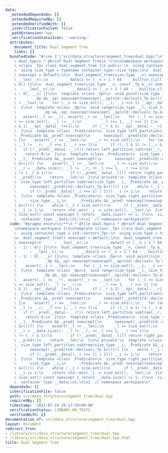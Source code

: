 ```yaml
---
data:
  _extendedDependsOn: []
  _extendedRequiredBy: []
  _extendedVerifiedWith: []
  _isVerificationFailed: false
  _pathExtension: hpp
  _verificationStatusIcon: ':warning:'
  attributes:
    document_title: Dual Segment Tree
    links: []
  bundledCode: "#line 2 \"src/data_structure/segment_tree/dual.hpp\"\n\n/**\n * @file\
    \ dual.hpp\n * @brief Dual Segment Tree\n */\n\nnamespace workspace {\n\ntemplate\
    \ <class _Tp> class dual_segment_tree {\n public:\n  using container_type = std::vector<_Tp>;\n\
    \  using size_type = typename container_type::size_type;\n\n  dual_segment_tree()\
    \ noexcept = default;\n\n  dual_segment_tree(size_type __n) noexcept\n      :\
    \ __len(__n),\n        __data(2 << (__n > 1 ? 64 - __builtin_clzll(__n - 1) :\
    \ 0)) {}\n\n  dual_segment_tree(size_type __n, const _Tp &__x) noexcept\n    \
    \  : __len(__n),\n        __data(2 << (__n > 1 ? 64 - __builtin_clzll(__n - 1)\
    \ : 0), __x) {}\n\n  template <class _Op>\n  void point(size_type __i,\n     \
    \        _Op &&__op) noexcept(noexcept(__op(std::declval<_Tp &>()))) {\n    assert(__i\
    \ < __len);\n    for (__i += size_ext(); __i; __i >>= 1) __op(__data[__i]);\n\
    \  }\n\n  template <class _Op>\n  void range(size_type __l, size_type __r,\n \
    \            _Op &&__op) noexcept(noexcept(__op(std::declval<_Tp &>()))) {\n \
    \   assert(__l <= __r), assert(__r <= __len);\n    for (__l += size_ext(), __r\
    \ += size_ext(); __l != __r;\n         __l >>= 1, __r >>= 1) {\n      if (__l\
    \ & 1) __op(__data[__l++]);\n      if (__r & 1) __op(__data[--__r]);\n    }\n\
    \  }\n\n  template <class _Predicate>\n  size_type left_partition(size_type __r,\
    \ _Predicate &&__pred) noexcept(\n      noexcept(__pred(std::declval<_Tp &>())))\
    \ {\n    assert(__r <= __len);\n    __r += size_ext();\n    for (auto __l = size_ext();\
    \ __l != __r; __l >>= 1, __r >>= 1)\n      if ((__l & 1) != (__r & 1))\n     \
    \   if (!__pred(__data[--__r])) return left_partition_subtree(__r, __pred);\n\
    \    return 0;\n  }\n\n  template <class _Predicate>\n  size_type right_partition(size_type\
    \ __l, _Predicate &&__pred) noexcept(\n      noexcept(__pred(std::declval<_Tp\
    \ &>()))) {\n    assert(__l <= __len);\n    __l += size_ext();\n    for (auto\
    \ __r = __data.size(); __l != __r; ++__l >>= 1, __r >>= 1)\n      if ((__l & 1)\
    \ != (__r & 1))\n        if (!__pred(__data[__l])) return right_partition_subtree(__l,\
    \ __pred);\n    return __len;\n  }\n\n private:\n  template <class _Predicate>\n\
    \  size_type left_partition_subtree(size_type __i, _Predicate &&__pred) noexcept(\n\
    \      noexcept(__pred(std::declval<_Tp &>()))) {\n    while (__i < size_ext())\n\
    \      if (!__pred(__data[(__i <<= 1) | 1])) __i |= 1;\n    return ++__i -= size_ext();\n\
    \  }\n\n  template <class _Predicate>\n  size_type right_partition_subtree(\n\
    \      size_type __i,\n      _Predicate &&__pred) noexcept(noexcept(__pred(std::declval<_Tp\
    \ &>()))) {\n    while (__i < size_ext())\n      if (__pred(__data[__i <<= 1]))\
    \ __i |= 1;\n    return std::min(__i -= size_ext(), __len);\n  }\n\n  size_type\
    \ size_ext() const noexcept { return __data.size() >> 1; }\n\n  size_type __len;\n\
    \  container_type __data;\n};\n\n}  // namespace workspace\n"
  code: "#pragma once\n\n/**\n * @file dual.hpp\n * @brief Dual Segment Tree\n */\n\
    \nnamespace workspace {\n\ntemplate <class _Tp> class dual_segment_tree {\n public:\n\
    \  using container_type = std::vector<_Tp>;\n  using size_type = typename container_type::size_type;\n\
    \n  dual_segment_tree() noexcept = default;\n\n  dual_segment_tree(size_type __n)\
    \ noexcept\n      : __len(__n),\n        __data(2 << (__n > 1 ? 64 - __builtin_clzll(__n\
    \ - 1) : 0)) {}\n\n  dual_segment_tree(size_type __n, const _Tp &__x) noexcept\n\
    \      : __len(__n),\n        __data(2 << (__n > 1 ? 64 - __builtin_clzll(__n\
    \ - 1) : 0), __x) {}\n\n  template <class _Op>\n  void point(size_type __i,\n\
    \             _Op &&__op) noexcept(noexcept(__op(std::declval<_Tp &>()))) {\n\
    \    assert(__i < __len);\n    for (__i += size_ext(); __i; __i >>= 1) __op(__data[__i]);\n\
    \  }\n\n  template <class _Op>\n  void range(size_type __l, size_type __r,\n \
    \            _Op &&__op) noexcept(noexcept(__op(std::declval<_Tp &>()))) {\n \
    \   assert(__l <= __r), assert(__r <= __len);\n    for (__l += size_ext(), __r\
    \ += size_ext(); __l != __r;\n         __l >>= 1, __r >>= 1) {\n      if (__l\
    \ & 1) __op(__data[__l++]);\n      if (__r & 1) __op(__data[--__r]);\n    }\n\
    \  }\n\n  template <class _Predicate>\n  size_type left_partition(size_type __r,\
    \ _Predicate &&__pred) noexcept(\n      noexcept(__pred(std::declval<_Tp &>())))\
    \ {\n    assert(__r <= __len);\n    __r += size_ext();\n    for (auto __l = size_ext();\
    \ __l != __r; __l >>= 1, __r >>= 1)\n      if ((__l & 1) != (__r & 1))\n     \
    \   if (!__pred(__data[--__r])) return left_partition_subtree(__r, __pred);\n\
    \    return 0;\n  }\n\n  template <class _Predicate>\n  size_type right_partition(size_type\
    \ __l, _Predicate &&__pred) noexcept(\n      noexcept(__pred(std::declval<_Tp\
    \ &>()))) {\n    assert(__l <= __len);\n    __l += size_ext();\n    for (auto\
    \ __r = __data.size(); __l != __r; ++__l >>= 1, __r >>= 1)\n      if ((__l & 1)\
    \ != (__r & 1))\n        if (!__pred(__data[__l])) return right_partition_subtree(__l,\
    \ __pred);\n    return __len;\n  }\n\n private:\n  template <class _Predicate>\n\
    \  size_type left_partition_subtree(size_type __i, _Predicate &&__pred) noexcept(\n\
    \      noexcept(__pred(std::declval<_Tp &>()))) {\n    while (__i < size_ext())\n\
    \      if (!__pred(__data[(__i <<= 1) | 1])) __i |= 1;\n    return ++__i -= size_ext();\n\
    \  }\n\n  template <class _Predicate>\n  size_type right_partition_subtree(\n\
    \      size_type __i,\n      _Predicate &&__pred) noexcept(noexcept(__pred(std::declval<_Tp\
    \ &>()))) {\n    while (__i < size_ext())\n      if (__pred(__data[__i <<= 1]))\
    \ __i |= 1;\n    return std::min(__i -= size_ext(), __len);\n  }\n\n  size_type\
    \ size_ext() const noexcept { return __data.size() >> 1; }\n\n  size_type __len;\n\
    \  container_type __data;\n};\n\n}  // namespace workspace\n"
  dependsOn: []
  isVerificationFile: false
  path: src/data_structure/segment_tree/dual.hpp
  requiredBy: []
  timestamp: '2021-07-24 20:17:59+09:00'
  verificationStatus: LIBRARY_NO_TESTS
  verifiedWith: []
documentation_of: src/data_structure/segment_tree/dual.hpp
layout: document
redirect_from:
- /library/src/data_structure/segment_tree/dual.hpp
- /library/src/data_structure/segment_tree/dual.hpp.html
title: Dual Segment Tree
---
```

